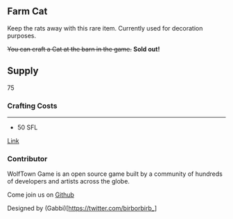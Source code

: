 ## Farm Cat

Keep the rats away with this rare item. Currently used for decoration purposes.

~~You can craft a Cat at the barn in the game.~~ **Sold out!**

## Supply

75

### Crafting Costs

---

- 50 SFL

[Link](https://docs.sunflower-land.com/crafting-guide)

### Contributor

WolfTown Game is an open source game built by a community of hundreds of developers and artists across the globe.

Come join us on [Github](https://github.com/sunflower-land/sunflower-land)

Designed by (Gabbi)[https://twitter.com/birborbirb_]
